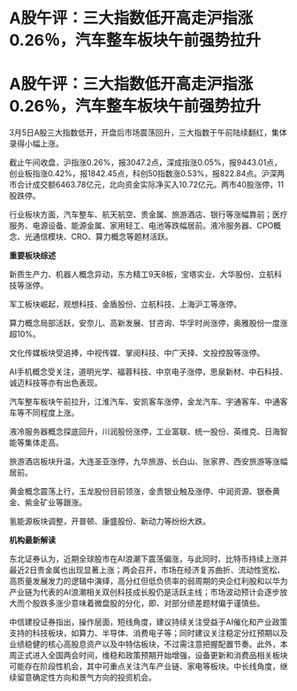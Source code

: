 # A股午评：三大指数低开高走沪指涨0.26％，汽车整车板块午前强势拉升

# A股午评：三大指数低开高走沪指涨0.26％，汽车整车板块午前强势拉升

3月5日A股三大指数低开，开盘后市场震荡回升，三大指数于午前陆续翻红，集体录得小幅上涨。

截止午间收盘，沪指涨0.26%，报3047.2点，深成指涨0.05%，报9443.01点，创业板指涨0.42%，报1842.45点，科创50指数涨0.53%，报822.84点。沪深两市合计成交额6463.78亿元，北向资金实际净买入10.72亿元。两市40股涨停，11股跌停。

行业板块方面，汽车整车、航天航空、贵金属、旅游酒店、银行等涨幅靠前；医疗服务、电源设备、能源金属、家用轻工、电池等跌幅居前。液冷服务器、CPO概念、光通信模块、CRO、算力概念等题材活跃。

**重要板块综述**

新质生产力、机器人概念异动，东方精工9天8板，宝塔实业、大华股份、立航科技等涨停。

军工板块崛起，观想科技、金盾股份、立航科技、上海沪工等涨停。

算力概念局部活跃，安奈儿、高新发展、甘咨询、华孚时尚涨停，奥雅股份一度涨超10%。

文化传媒板块受追捧，中视传媒、掌阅科技、中广天择、文投控股等涨停。

AI手机概念受关注，道明光学、福蓉科技、中京电子涨停，思泉新材、中石科技、诚迈科技等亦有出色表现。

汽车整车板块午前拉升，江淮汽车、安凯客车涨停，金龙汽车、宇通客车、中通客车等不同程度上涨。

液冷服务器概念探底回升，川润股份涨停，工业富联、统一股份、英维克、日海智能等集体走高。

旅游酒店板块升温，大连圣亚涨停，九华旅游、长白山、张家界、西安旅游等涨幅居前。

黄金概念震荡上行，玉龙股份目前领涨，金贵银业触及涨停、中润资源、银泰黄金、紫金矿业等跟涨。

氢能源板块调整，开普顿、康盛股份、新动力等纷纷大跌。

**机构最新解读**

东北证券认为，近期全球股市在AI浪潮下震荡偏涨，与此同时、比特币持续上涨并最近2日贵金属也出现显著上涨；两会召开，市场在经济复苏曲折、流动性宽松、高质量发展发力的逻辑中演绎，高分红但低负债率的弱周期的央企红利股和以华为产业链为代表的AI浪潮相关双创科技成长股仍是活跃主线；市场波动预计会逐步放大而个股跌多涨少意味着微盘股的分化，即、对部分绩差题材偏于谨慎些。

中信建投证券指出，操作层面，短线角度，建议持续关注受益于AI催化和产业政策支持的科技板块，如算力、半导体、消费电子等；同时建议关注稳定分红预期以及业绩稳健的核心高股息资产以及中特估板块，不过需注意把握配置节奏。此外，本周正式进入全国两会时间，维稳和政策预期开始增强，设备更新和消费品相关板块可能存在阶段性机会，其中可重点关注汽车产业链、家电等板块。中长线角度，继续留意确定性方向和景气方向的投资机会。

